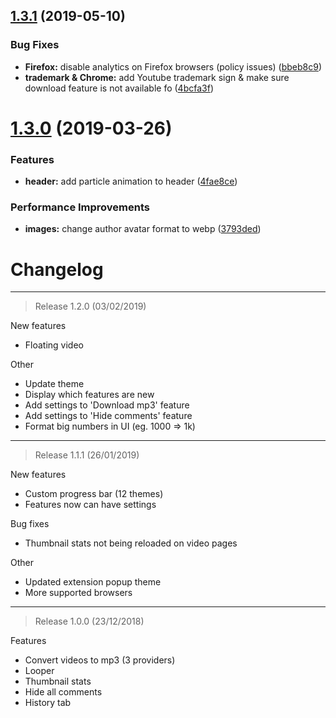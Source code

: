 ## [1.3.1](https://github.com/SlimDogs/make-youtube-great-again/compare/v1.3.0...v1.3.1) (2019-05-10)


### Bug Fixes

* **Firefox:** disable analytics on Firefox browsers (policy issues) ([bbeb8c9](https://github.com/SlimDogs/make-youtube-great-again/commit/bbeb8c9))
* **trademark & Chrome:** add Youtube trademark sign & make sure download feature is not available fo ([4bcfa3f](https://github.com/SlimDogs/make-youtube-great-again/commit/4bcfa3f))

# [1.3.0](https://github.com/SlimDogs/make-youtube-great-again/compare/v1.2.0...v1.3.0) (2019-03-26)


### Features

* **header:** add particle animation to header ([4fae8ce](https://github.com/SlimDogs/make-youtube-great-again/commit/4fae8ce))


### Performance Improvements

* **images:** change author avatar format to webp ([3793ded](https://github.com/SlimDogs/make-youtube-great-again/commit/3793ded))

# Changelog

----

> Release 1.2.0 (03/02/2019)

New features
- Floating video

Other
- Update theme
- Display which features are new
- Add settings to 'Download mp3' feature
- Add settings to 'Hide comments' feature
- Format big numbers in UI (eg. 1000 => 1k)

----

> Release 1.1.1 (26/01/2019)

New features
- Custom progress bar (12 themes)
- Features now can have settings

Bug fixes
- Thumbnail stats not being reloaded on video pages

Other
- Updated extension popup theme
- More supported browsers


----

> Release 1.0.0 (23/12/2018)

Features
- Convert videos to mp3 (3 providers)
- Looper
- Thumbnail stats
- Hide all comments
- History tab

